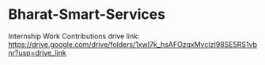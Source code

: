 # Bharat-Smart-Services
Internship Work Contributions
 drive link: https://drive.google.com/drive/folders/1xwI7k_hsAFOzqxMvcIzI98SE5RS1vbnr?usp=drive_link
